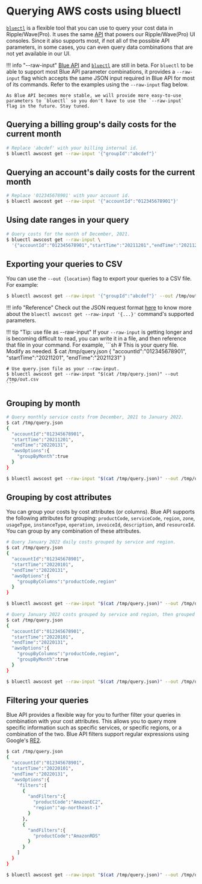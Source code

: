 # Querying AWS costs using bluectl

[`bluectl`](https://alphauslabs.github.io/docs/blueapi/bluectl/) is a flexible tool that you can use to query your cost data in Ripple/Wave(Pro). It uses the same [API](https://alphauslabs.github.io/blueapidocs/) that powers our Ripple/Wave(Pro) UI consoles. Since it also supports most, if not all of the possible API parameters, in some cases, you can even query data combinations that are not yet available in our UI.

!!! info "--raw-input"
    [Blue API](https://alphauslabs.github.io/blueapidocs/) and [`bluectl`](https://alphauslabs.github.io/docs/blueapi/bluectl/) are still in beta. For `bluectl` to be able to support most Blue API parameter combinations, it provides a `--raw-input` flag which accepts the same JSON input required in Blue API for most of its commands. Refer to the examples using the `--raw-input` flag below.

    As Blue API becomes more stable, we will provide more easy-to-use parameters to `bluectl` so you don't have to use the `--raw-input` flag in the future. Stay tuned.

## Querying a billing group's daily costs for the current month
```sh
# Replace 'abcdef' with your billing internal id.
$ bluectl awscost get --raw-input '{"groupId":"abcdef"}'
```

## Querying an account's daily costs for the current month
```sh
# Replace '012345678901' with your account id.
$ bluectl awscost get --raw-input '{"accountId":"012345678901"}'
```

## Using date ranges in your query
```sh
# Query costs for the month of December, 2021.
$ bluectl awscost get --raw-input \
  '{"accountId":"012345678901","startTime":"20211201","endTime":"20211231"}'
```

## Exporting your queries to CSV
You can use the `--out {location}` flag to export your queries to a CSV file. For example:
```sh
$ bluectl awscost get --raw-input '{"groupId":"abcdef"}' --out /tmp/out.csv
```

!!! info "Reference"
    Check out the JSON request format [here](https://alphauslabs.github.io/blueapidocs/#/Cost/Cost_ReadCosts) to know more about the `bluectl awscost get --raw-input '{...}'` command's supported parameters.

!!! tip "Tip: use file as --raw-input"
    If your `--raw-input` is getting longer and is becoming difficult to read, you can write it in a file, and then reference that file in your command. For example,
    ```sh
    # This is your query file. Modify as needed.
    $ cat /tmp/query.json
    {
      "accountId":"012345678901",
      "startTime":"20211201",
      "endTime":"20211231"
    }
    
    # Use query.json file as your --raw-input.
    $ bluectl awscost get --raw-input "$(cat /tmp/query.json)" --out /tmp/out.csv
    ```

## Grouping by month
```sh
# Query monthly service costs from December, 2021 to January 2022.
$ cat /tmp/query.json
{
  "accountId":"012345678901",
  "startTime":"20211201",
  "endTime":"20220131",
  "awsOptions":{
    "groupByMonth":true
  }
}

$ bluectl awscost get --raw-input "$(cat /tmp/query.json)" --out /tmp/out.csv
```

## Grouping by cost attributes
You can group your costs by cost attributes (or columns). Blue API supports the following attributes for grouping: `productCode`, `serviceCode`, `region`, `zone`, `usageType`, `instanceType`, `operation`, `invoiceId`, `description`, and `resourceId`. You can group by any combination of these attributes.

```sh
# Query January 2022 daily costs grouped by service and region.
$ cat /tmp/query.json
{
  "accountId":"012345678901",
  "startTime":"20220101",
  "endTime":"20220131",
  "awsOptions":{
    "groupByColumns":"productCode,region"
  }
}

$ bluectl awscost get --raw-input "$(cat /tmp/query.json)" --out /tmp/out.csv

# Query January 2022 costs grouped by service and region, then grouped by month.
$ cat /tmp/query.json
{
  "accountId":"012345678901",
  "startTime":"20220101",
  "endTime":"20220131",
  "awsOptions":{
    "groupByColumns":"productCode,region",
    "groupByMonth":true
  }
}

$ bluectl awscost get --raw-input "$(cat /tmp/query.json)" --out /tmp/out.csv
```

## Filtering your queries
Blue API provides a flexible way for you to further filter your queries in combination with your cost attributes. This allows you to query more specific information such as specific services, or specific regions, or a combination of the two. Blue API filters support regular expressions using Google's [RE2](https://github.com/google/re2/wiki/Syntax).

```sh
$ cat /tmp/query.json
{
  "accountId":"012345678901",
  "startTime":"20220101",
  "endTime":"20220131",
  "awsOptions":{
    "filters":[
      {
        "andFilters":{
          "productCode":"AmazonEC2",
          "region":"ap-northeast-1"
        }
      },
      {
        "andFilters":{
          "productCode":"AmazonRDS"
        }
      }
    ]
  }
}

$ bluectl awscost get --raw-input "$(cat /tmp/query.json)" --out /tmp/out.csv
```
